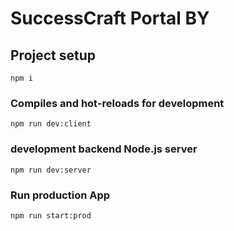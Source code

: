 # SuccessCraft Portal BY

## Project setup
```
npm i
```

### Compiles and hot-reloads for development
```
npm run dev:client
```

### development backend Node.js server
```
npm run dev:server
```

### Run production App
```
npm run start:prod
```
